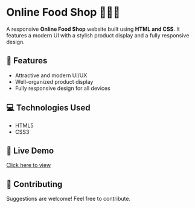 # Online Food Shop 🍔🥗🍕

A responsive **Online Food Shop** website built using **HTML and CSS**. It features a modern UI with a stylish product display and a fully responsive design.

## 🚀 Features
- Attractive and modern UI/UX
- Well-organized product display
- Fully responsive design for all devices

## 💻 Technologies Used
- HTML5
- CSS3


## 🔗 Live Demo
[Click here to view](https://aimanvoid.github.io/Online-FoodShop/) 


## 🤝 Contributing

Suggestions are welcome! Feel free to contribute.
